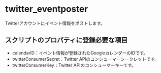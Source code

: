 
# twitter_eventposter
Twitterアカウントにイベント情報をポストします。

## スクリプトのプロパティに登録必要な項目

 * calendarID：イベント情報が登録されたGoogleカレンダーのIDです。
 * twitterConsumerSecret：Twitter APIのコンシューマーシークレットです。
 * twitterConsumerKey：Twitter APIのコンシューマーキーです。
